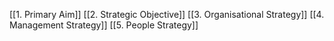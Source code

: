 [[1. Primary Aim]]
[[2. Strategic Objective]]
[[3. Organisational Strategy]]
[[4. Management Strategy]]
[[5. People Strategy]]
